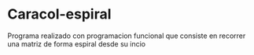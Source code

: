 # Caracol-espiral
Programa realizado con programacion funcional que consiste en recorrer una matriz de forma espiral desde su incio
